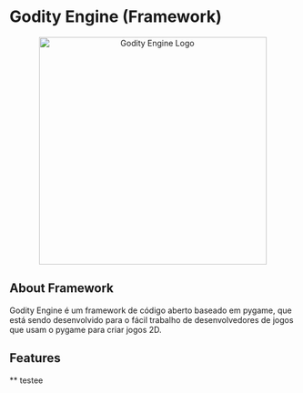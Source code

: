 # Godity Engine (Framework)

<p align="center">
  <a href="pass">
    <img src="pass" width="400" alt="Godity Engine Logo">
  </a>
</p>

## About Framework

Godity Engine é um framework de código aberto baseado em pygame, que está sendo desenvolvido para o fácil trabalho de desenvolvedores de jogos que usam o pygame para criar jogos 2D.

## Features

** testee
